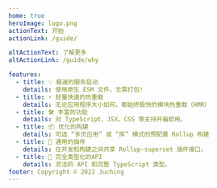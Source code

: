 ```yaml
---
home: true
heroImage: logo.png
actionText: 开始
actionLink: /guide/

altActionText: 了解更多
altActionLink: /guide/why

features:
  - title: 💡 极速的服务启动
    details: 使用原生 ESM 文件，无需打包!
  - title: ⚡️ 轻量快速的热重载
    details: 无论应用程序大小如何，都始终极快的模块热重载（HMR）
  - title: 🛠️ 丰富的功能
    details: 对 TypeScript、JSX、CSS 等支持开箱即用。
  - title: 📦 优化的构建
    details: 可选 “多页应用” 或 “库” 模式的预配置 Rollup 构建
  - title: 🔩 通用的插件
    details: 在开发和构建之间共享 Rollup-superset 插件接口。
  - title: 🔑 完全类型化的API
    details: 灵活的 API 和完整 TypeScript 类型。
footer: Copyright © 2022 Juching
---
```


<!-- <div class="frontpage sponsors">
  <h2>赞助</h2>
  <div class="platinum-sponsors">
    <a v-for="{ href, src, name, id } of sponsors.filter(s => s.tier === 'platinum')" :href="href" target="_blank" rel="noopener" aria-label="sponsor-img">
      <img :src="src" :alt="name" :id="`sponsor-${id}`">
    </a>
  </div>
  <div class="gold-sponsors">
    <a v-for="{ href, src, name, id } of sponsors.filter(s => s.tier !== 'platinum')" :href="href" target="_blank" rel="noopener" aria-label="sponsor-img">
      <img :src="src" :alt="name" :id="`sponsor-${id}`">
    </a>
  </div>
  <a href="https://github.com/sponsors/yyx990803" target="_blank" rel="noopener">在 GitHub 上赞助我们</a>
</div> -->

<!-- <script setup>
import sponsors from './.vitepress/theme/sponsors.json'
import fetchReleaseTag from './.vitepress/theme/fetchReleaseTag.js'

fetchReleaseTag()
</script> -->

